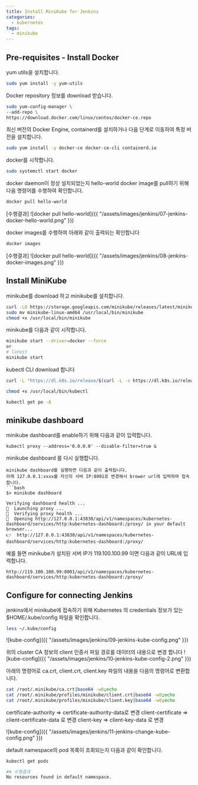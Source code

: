 ```yaml
---
title: Install MiniKube for Jenkins
categories:
  - kubernetes
tags: 
  - minikube
---
```


## Pre-requisites - Install Docker

yum utils을 설치합니다.
```bash
sudo yum install -y yum-utils
```

Docker repository 정보를 download 받습니다. 
```bash
sudo yum-config-manager \
--add-repo \
https://download.docker.com/linux/centos/docker-ce.repo
```

최신 버전의 Docker Engine, containerd를 설치하거나 다음 단계로 이동하여 특정 버전을 설치합니다.
```bash
sudo yum install -y docker-ce docker-ce-cli containerd.io
```

docker를 시작합니다.
```bash
sudo systemctl start docker
```

docker daemon이 정상 설치되었는지 hello-world docker image를 pull하기 위해 다음 명령어를 수행하여 확인합니다.
```bash
docker pull hello-world 
```

[수행결과]
![docker pull hello-world]({{ "/assets/images/jenkins/07-jenkins-docker-hello-world.png" }})

docker images를 수행하여 아래와 같이 출력되는 확인합니다
```bash
docker images
```

[수행결과]
![docker pull hello-world]({{ "/assets/images/jenkins/08-jenkins-docker-images.png" }})

## Install MiniKube

minikube를 download 하고 minikube를 설치합니다.
```bash
curl -LO https://storage.googleapis.com/minikube/releases/latest/minikube-linux-amd64
sudo mv minikube-linux-amd64 /usr/local/bin/minikube
chmod +x /usr/local/bin/minikube
```

minikube를 다음과 같이 시작합니다.
```bash
minikube start --driver=docker --force
or
# latest
minikube start
```

kubectl CLI download 합니다
```bash
curl -L "https://dl.k8s.io/release/$(curl -L -s https://dl.k8s.io/release/stable.txt)/bin/linux/amd64/kubectl" -o /usr/local/bin/kubectl

chmod +x /usr/local/bin/kubectl

kubectl get po -A
```

## minikube dashboard 
minikube dashboard를 enable하기 위해 다음과 같이 입력합니다.  
```
kubectl proxy --address='0.0.0.0' --disable-filter=true &
```

minikube dashboard 를 다시 실행합니다.
```
minikube dashboard를 실행하면 다음과 같이 출력됩니다.
아래 127.0.0.1:xxxx를 자신의 서버 IP:8001로 변경해서 brower url에 입력하여 접속합니다.
```bash
$> minikube dashboard 

Verifying dashboard health ...
🚀  Launching proxy ...
🤔  Verifying proxy health ...
🎉  Opening http://127.0.0.1:43830/api/v1/namespaces/kubernetes-dashboard/services/http:kubernetes-dashboard:/proxy/ in your default browser...
👉  http://127.0.0.1:43830/api/v1/namespaces/kubernetes-dashboard/services/http:kubernetes-dashboard:/proxy/
```

예를 들면 minikube가 설치된 서버 IP가 119.100.100.99 이면 다음과 같이 URL에 입력합니다.
```
http://119.100.100.99:8001/api/v1/namespaces/kubernetes-dashboard/services/http:kubernetes-dashboard:/proxy/
```

## Configure for connecting Jenkins

jenkins에서 minikube에 접속하기 위해  Kubernetes 의 credentials 정보가 있는 $HOME/.kube/config 파일을 확인합니다.  
```bash
less ~/.kube/config
```

![kube-config]({{ "/assets/images/jenkins/09-jenkins-kube-config.png" }})

위의 cluster CA 정보의 client 인증서 파일 경로를 데이터의 내용으로 변경 합니다
![kube-config]({{ "/assets/images/jenkins/10-jenkins-kube-config-2.png" }})

아래의 명령어로 ca.crt, client.crt, client.key 파일의 내용을 다음의 명령어로 변환합니다.  

```bash
cat /root/.minikube/ca.crt|base64 -w0;echo
cat /root/.minikube/profiles/minikube/client.crt|base64 -w0;echo
cat /root/.minikube/profiles/minikube/client.key|base64 -w0;echo
```

certificate-authority => certificate-authority-data로 변경
client-certificate => client-certificate-data 로 변경
client-key => client-key-data 로 변경 

![kube-config]({{ "/assets/images/jenkins/11-jenkins-change-kube-config.png"  }})

default namespace의 pod 목록이 조회되는지 다음과 같이 확인합니다.  
```bash
kubectl get pods 

## 수행결과
No resources found in default namespace.
```